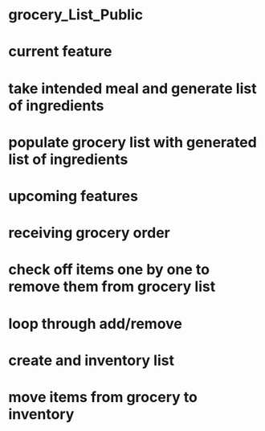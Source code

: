 # grocery_List_Public
# current feature
# take intended meal and generate list of ingredients
# populate grocery list with generated list of ingredients
# upcoming features
# receiving grocery order
# check off items one by one to remove them from grocery list
# loop through add/remove 
# create and inventory list
# move items from grocery to inventory

